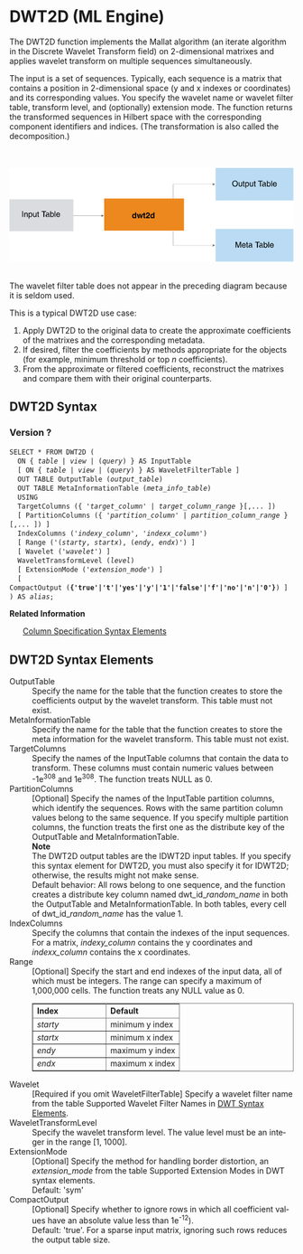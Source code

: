 <html><head></head><body><div class="nested0" aria-labelledby="ariaid-title1" topicindex="1" topicid="mld1506629675211" id="mld1506629675211"><h1 class="title topictitle1" id="ariaid-title1">DWT2D (ML Engine)</h1><div class="body conbody">
<p class="p">The DWT2D function implements the Mallat algorithm (an iterate algorithm in the Discrete Wavelet Transform field) on 2-dimensional matrixes and applies wavelet transform on multiple sequences simultaneously.</p>
<p class="p">The input is a set of sequences. Typically, each sequence is a matrix that contains a position in 2-dimensional space (y and x indexes or coordinates) and its corresponding values. You specify the wavelet name or wavelet filter table, transform level, and (optionally) extension mode. The function returns the transformed sequences in Hilbert space with the corresponding component identifiers and indices. (The transformation is also called the decomposition.)</p><div class="fig fignone" id="mld1506629675211__fig_tl4_bz1_mw"><div class="caption"></div><br clear="none"></br><img class="image" id="mld1506629675211__image_rkw_bz1_mw" src="zod1466005150185.svg" alt="How Machine Learning Engine function DWT2D works"></img><br clear="none"></br></div>
<p class="p">The wavelet filter table does not appear in the preceding diagram because it is seldom used.</p>
<p class="p">This is a typical DWT2D use case:</p>
<ol class="ol" id="mld1506629675211__ol_i4x_11f_p1b">
<li class="li">Apply DWT2D to the original data to create the approximate coefficients of the matrixes and the corresponding metadata.</li>
<li class="li">If desired, filter the coefficients by methods appropriate for the objects (for example, minimum threshold or top <var class="keyword varname">n</var> coefficients).</li>
<li class="li">From the approximate or filtered coefficients, reconstruct the matrixes and compare them with their original counterparts.</li></ol></div><div class="topic reference nested1" aria-labelledby="ariaid-title2" topicindex="2" topicid="dcn1506630779396" xml:lang="en-us" lang="en-us" id="dcn1506630779396">
<h2 class="title topictitle2" id="ariaid-title2">DWT2D Syntax</h2><div class="body refbody"><div class="section" id="dcn1506630779396__section_N10088_N10022_N10001">
<h3 class="title sectiontitle">Version ?</h3><pre class="pre codeblock" xml:space="preserve"><code>SELECT * FROM DWT2D (
  <span>ON { <var class="keyword varname">table</var> | <var class="keyword varname">view</var> | (<var class="keyword varname">query</var>) }</span> AS InputTable
  [ <span>ON { <var class="keyword varname">table</var> | <var class="keyword varname">view</var> | (<var class="keyword varname">query</var>) }</span> AS WaveletFilterTable ]
  OUT TABLE OutputTable (<var class="keyword varname">output_table</var>)
  OUT TABLE MetaInformationTable (<var class="keyword varname">meta_info_table</var>)
  USING
  TargetColumns ({ '<var class="keyword varname">target_column</var>' | <var class="keyword varname">target_column_range</var> }[,... ])
  [ PartitionColumns ({ '<var class="keyword varname">partition_column</var>' | <var class="keyword varname">partition_column_range</var> }[,... ]) ]
  IndexColumns ('<var class="keyword varname">indexy_column</var>', '<var class="keyword varname">indexx_column</var>')
  [ Range ('(<var class="keyword varname">starty</var>, <var class="keyword varname">startx</var>), (<var class="keyword varname">endy</var>, <var class="keyword varname">endx</var>)') ]
  [ Wavelet ('<var class="keyword varname">wavelet</var>') ]
  WaveletTransformLevel (<var class="keyword varname">level</var>)
  [ ExtensionMode ('<var class="keyword varname">extension_mode</var>') ]
  [ CompactOutput (<span><b>{'true'|'t'|'yes'|'y'|'1'|'false'|'f'|'no'|'n'|'0'}</b></span>) ]
) AS <var class="keyword varname">alias</var>;</code></pre></div></div><div class="related-links"><div class="linklistheader"><p></p><b>Related Information</b></div>
<ul class="linklist linklist relinfo"><div class="linklistmember"><a href="ndv1557782188375.md">Column Specification Syntax Elements</a></div></ul></div></div><div class="topic reference nested1" aria-labelledby="ariaid-title3" topicindex="3" topicid="jvt1506630894806" xml:lang="en-us" lang="en-us" id="jvt1506630894806">
<h2 class="title topictitle2" id="ariaid-title3">DWT2D Syntax Elements</h2><div class="body refbody"><div class="section" id="jvt1506630894806__section_N10011_N1000E_N10001"><dl class="dl parml"><dt class="dt pt dlterm">OutputTable</dt><dd class="dd pd">Specify the name for the table that the function creates to store the coefficients output by the wavelet transform. This table must not exist.</dd><dt class="dt pt dlterm">MetaInformationTable</dt><dd class="dd pd">Specify the name for the table that the function creates to store the meta information for the wavelet transform. This table must not exist.</dd><dt class="dt pt dlterm">TargetColumns</dt><dd class="dd pd">Specify the names of the InputTable columns that contain the data to transform. These columns must contain numeric values between -1e<span><sup>308</sup></span> and 1e<span><sup>308</sup></span>. The function treats NULL as 0.</dd><dt class="dt pt dlterm">PartitionColumns</dt><dd class="dd pd">[Optional] Specify the names of the InputTable partition columns, which identify the sequences. Rows with the same partition column values belong to the same sequence. If you specify multiple partition columns, the function treats the first one as the distribute key of the OutputTable and MetaInformationTable.<div class="note note" id="jvt1506630894806__note_N10051_N1004D_N10046_N10018_N10014_N10010_N10001"><span><b>Note</b></span><div class="notebody">The DWT2D output tables are the IDWT2D input tables. If you specify this syntax element for DWT2D, you must also specify it for IDWT2D; otherwise, the results might not make sense.</div></div></dd><dd class="dd pd ddexpand">Default behavior: All rows belong to one sequence, and the function creates a distribute key column named dwt_id_<var class="keyword varname">random_name</var> in both the OutputTable and MetaInformationTable. In both tables, every cell of dwt_id_<var class="keyword varname">random_name</var> has the value 1.</dd><dt class="dt pt dlterm">IndexColumns</dt><dd class="dd pd">Specify the columns that contain the indexes of the input sequences. For a matrix, <var class="keyword varname">indexy_column</var> contains the y coordinates and <var class="keyword varname">indexx_column</var> contains the x coordinates.</dd><dt class="dt pt dlterm">Range</dt><dd class="dd pd">[Optional] Specify the start and end indexes of the input data, all of which must be integers. The range can specify a maximum of 1,000,000 cells. The function treats any NULL value as 0.
<div class="tablenoborder"><table cellpadding="4" cellspacing="0" summary="" id="jvt1506630894806__table_cb5_4zf_bcb" class="table" frame="border" border="1" rules="all"><div class="caption"></div><colgroup span="1"><col style="width:50%" span="1"></col><col style="width:50%" span="1"></col></colgroup><thead class="thead" style="text-align:left;"><tr class="row"><th class="entry cellrowborder" style="vertical-align:top;" id="d73216e248" rowspan="1" colspan="1">Index</th><th class="entry cellrowborder" style="vertical-align:top;" id="d73216e250" rowspan="1" colspan="1">Default</th></tr></thead><tbody class="tbody"><tr class="row"><td class="entry cellrowborder" style="vertical-align:top;" headers="d73216e248" rowspan="1" colspan="1"><var class="keyword varname">starty</var></td><td class="entry cellrowborder" style="vertical-align:top;" headers="d73216e250" rowspan="1" colspan="1">minimum y index</td></tr><tr class="row"><td class="entry cellrowborder" style="vertical-align:top;" headers="d73216e248" rowspan="1" colspan="1"><var class="keyword varname">startx</var></td><td class="entry cellrowborder" style="vertical-align:top;" headers="d73216e250" rowspan="1" colspan="1">minimum x index</td></tr><tr class="row"><td class="entry cellrowborder" style="vertical-align:top;" headers="d73216e248" rowspan="1" colspan="1"><var class="keyword varname">endy</var></td><td class="entry cellrowborder" style="vertical-align:top;" headers="d73216e250" rowspan="1" colspan="1">maximum y index</td></tr><tr class="row"><td class="entry cellrowborder" style="vertical-align:top;" headers="d73216e248" rowspan="1" colspan="1"><var class="keyword varname">endx</var></td><td class="entry cellrowborder" style="vertical-align:top;" headers="d73216e250" rowspan="1" colspan="1">maximum x index</td></tr></tbody></table></div></dd><dt class="dt pt dlterm">Wavelet</dt><dd class="dd pd">[Required if you omit WaveletFilterTable] Specify a wavelet filter name from the table <span>Supported Wavelet Filter Names</span> in <a href="asx1558468105037.md#pic1506628946514">DWT Syntax Elements</a>.</dd><dt class="dt pt dlterm">WaveletTransformLevel</dt><dd class="dd pd">Specify the wavelet transform level. The value level must be an integer in the range [1, 1000].</dd><dt class="dt pt dlterm">ExtensionMode</dt><dd class="dd pd">[Optional] Specify the method for handling border distortion, an <var class="keyword varname">extension_mode</var> from the table <span>Supported Extension Modes</span> in DWT syntax elements.</dd><dd class="dd pd ddexpand">Default: 'sym'</dd><dt class="dt pt dlterm">CompactOutput</dt><dd class="dd pd">[Optional] Specify whether to ignore rows in which all coefficient values have an absolute value less than 1e<span><sup>-12</sup></span>).</dd><dd class="dd pd ddexpand">Default: 'true'. For a sparse input matrix, ignoring such rows reduces the output table size.</dd></dl></div></div></div></div></body></html>
